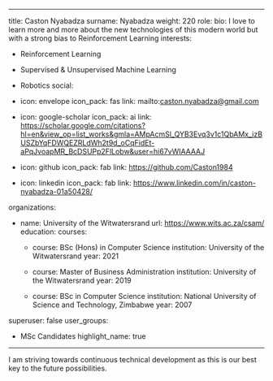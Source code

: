 
---
title: Caston Nyabadza
surname: Nyabadza
weight: 220
role:
bio: I love to learn more and more about the new technologies of this modern world but with a strong bias to Reinforcement Learning
interests:
  - Reinforcement Learning
  - Supervised & Unsupervised Machine Learning
  - Robotics
social:
  - icon: envelope
    icon_pack: fas
    link: mailto:caston.nyabadza@gmail.com

  - icon: google-scholar
    icon_pack: ai
    link: https://scholar.google.com/citations?hl=en&view_op=list_works&gmla=AMpAcmSl_QYB3Evq3v1c1QbAMx_izBUSZbYqFDWQEZRLdWh2t9d_oCqFidEt-aPqJvoapMR_BcDSUPp2FlLobw&user=hi67vWIAAAAJ


  - icon: github
    icon_pack: fab
    link: https://github.com/Caston1984

  - icon: linkedin
    icon_pack: fab
    link: https://www.linkedin.com/in/caston-nyabadza-01a50428/

organizations:
  - name: University of the Witwatersrand
    url: https://www.wits.ac.za/csam/
education:
  courses:
    - course: BSc (Hons) in Computer Science
      institution: University of the Witwatersrand
      year: 2021

    - course: Master of Business Administration
      institution: University of the Witwatersrand
      year: 2019

    - course: BSc in Computer Science
      institution: National University of Science and Technology, Zimbabwe
      year: 2007


superuser: false
user_groups:
  - MSc Candidates
highlight_name: true


---

I am striving towards continuous technical development as this is our best key to the future possibilities. 

